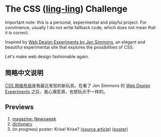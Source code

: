# The CSS ([ling-ling](https://www.urbandictionary.com/define.php?term=Ling%20Ling)) Challenge

Important note: this is a personal, experimental and playful project. For convinience, usually I do not write fallback code, which does not mean that it is correct. 

Inspired by [Web Design Experiments by Jen Simmons](https://labs.jensimmons.com/), an elegant and beautiful experimental site that explores the possibilities of CSS. 

Let's make web design fashionable again. 

## 简略中文说明

[CSS 网格布局](https://developer.mozilla.org/zh-CN/docs/Web/CSS/CSS_Grid_Layout)是我最近发现的新玩具。在看了 Jen Simmons 的 [Web Design Experiments](https://labs.jensimmons.com/) 之后，我心潮澎湃，也想玩点不一样的。

## Previews

1. [magazine: Newsweek](https://htmlpreview.github.io/?https://github.com/loikein/css-challenge/blob/master/magazine-Newsweek/newsweek-index.html)
2. [dictionary](https://htmlpreview.github.io/?https://github.com/loikein/css-challenge/blob/master/dictionary/dictionary-index.html)
3. (in progress) poster: Krise! Krise? [(source article)](https://www.fes-soziale-demokratie.de/zukunft-der-demokratie-ringvorlesung.html) [(poster)](https://pbs.twimg.com/media/Drk3vZaXgAE61RY.jpg)
